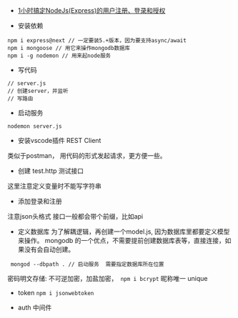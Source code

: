 * [1小时搞定NodeJs(Express)的用户注册、登录和授权](https://www.bilibili.com/video/BV1Nb411j7AC)

* 安装依赖
```
npm i express@next // 一定要装5.+版本，因为要支持async/await
npm i mongoose // 用它来操作mongodb数据库
npm i -g nodemon // 用来起node服务
``` 
* 写代码
```
// server.js
// 创建server，并监听
// 写路由
```
* 启动服务
```
nodemon server.js
```

* 安装vscode插件 REST Client

类似于postman， 用代码的形式发起请求，更方便一些。

* 创建 test.http 测试接口

这里注意定义变量时不能写字符串

* 添加登录和注册

注意json头格式
接口一般都会带个前缀，比如api

* 定义数据库 
为了解耦逻辑，再创建一个model.js, 因为数据库里都要定义模型来操作。
mongodb 的一个优点，不需要提前创建数据库表等，直接连接，如果没有会自动创建。
```
 mongod --dbpath . // 启动服务  需要指定数据库所在位置
```
密码明文存储: 不可逆加密，加盐加密，``` npm i bcrypt```
昵称唯一 unique

* token
``` npm i jsonwebtoken ```

* auth 中间件